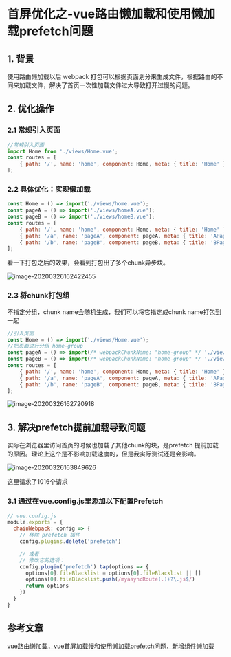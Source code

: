 # 首屏优化之-vue路由懒加载和使用懒加载prefetch问题

## 1. 背景

使用路由懒加载以后 webpack 打包可以根据页面划分来生成文件，根据路由的不同来加载文件，解决了首页一次性加载文件过大导致打开过慢的问题。

## 2. 优化操作

### 2.1 常规引入页面

```js
//常规引入页面
import Home from './views/Home.vue';
const routes = [
    { path: '/', name: 'home', component: Home, meta: { title: 'Home' } },
];
```

### 2.2 具体优化：实现懒加载

```jsx
const Home = () => import('./views/home.vue');
const pageA = () => import('./views/homeA.vue');
const pageB = () => import('./views/homeB.vue');
const routes = [
    { path: '/', name: 'home', component: Home, meta: { title: 'Home' } },
    { path: '/a', name: 'pageA', component: pageA, meta: { title: 'APage' } },
    { path: '/b', name: 'pageB', component: pageB, meta: { title: 'BPage' } }
];
```

看一下打包之后的效果，会看到打包出了多个chunk异步块。

![image-20200326162422455](https://zszblog.oss-cn-beijing.aliyuncs.com/zszblog/blogimage-master/img/image-20200326162422455.png)

### 2.3 将chunk打包组

不指定分组，chunk name会随机生成，我们可以将它指定成chunk name打包到一起

```js
//引入页面
const Home = () => import('./views/Home.vue');
//把页面进行分组 home-group
const pageA = () => import(/* webpackChunkName: "home-group" */ './views/homeA.vue');
const pageB = () => import(/* webpackChunkName: "home-group" */ './views/homeB.vue');
const routes = [
    { path: '/', name: 'home', component: Home, meta: { title: 'Home' } },
    { path: '/a', name: 'pageA', component: pageA, meta: { title: 'APage' } },
    { path: '/b', name: 'pageB', component: pageB, meta: { title: 'BPage' } }
];
```

![image-20200326162720918](https://zszblog.oss-cn-beijing.aliyuncs.com/zszblog/blogimage-master/img/image-20200326162720918.png)

## 3. 解决prefetch提前加载导致问题

实际在浏览器里访问首页的时候也加载了其他chunk的块，是prefetch 提前加载的原因。理论上这个是不影响加载速度的，但是我实际测试还是会影响。

![image-20200326163849626](https://zszblog.oss-cn-beijing.aliyuncs.com/zszblog/blogimage-master/img/image-20200326163849626.png)

这里请求了1016个请求

### 3.1 通过在vue.config.js里添加以下配置Prefetch

```jsx
// vue.config.js
module.exports = {
  chainWebpack: config => {
    // 移除 prefetch 插件
    config.plugins.delete('prefetch')

    // 或者
    // 修改它的选项：
    config.plugin('prefetch').tap(options => {
      options[0].fileBlacklist = options[0].fileBlacklist || []
      options[0].fileBlacklist.push(/myasyncRoute(.)+?\.js$/)
      return options
    })
  }
}
```

## 参考文章

[vue路由懒加载，vue首屏加载慢和使用懒加载prefetch问题，新增组件懒加载](https://www.jianshu.com/p/45fe75d059e2)

